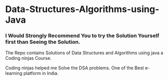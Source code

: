 # Data-Structures-Algorithms-using-Java
### I Would Strongly Recommend You to try the Solution Yourself first than Seeing the Solution.
The Repo contains Solutions of Data Structures and Algorithms using java a Coding ninjas Course.

Coding ninjas helped me Solve the DSA problems. One of the Best e-learning platform in India.
